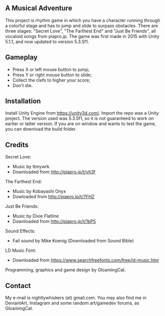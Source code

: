 ## A Musical Adventure

This project is rhythm game in which you have a character running through a colorful stage and has to jump and slide to surpass obstacles.
There are three stages: "Secret Love", "The Farthest End" and "Just Be Friends", all vocaloid songs from piapro.jp.
The game was first made in 2015 with Unity 5.1.1, and now updated to version 5.3.5f1.

## Gameplay

* Press X or left mouse button to jump;
* Press Y or right mouse button to slide;
* Collect the clefs to higher your score;
* Don't die.

## Installation

Install Unity Engine from https://unity3d.com/. 
Import the repo was a Unity project.
The version used was 5.3.5f1, so it is not guaranteed to work on earlier or latter version.
If you are on window and wants to test the game, you can download the build folder.

## Credits

Secret Love:
* Music by ttmywrk
* Downloaded from http://piapro.jp/t/vh3f

The Farthest End:
* Music by Kobayashi Onyx
* Dowloaded from http://piapro.jp/t/7FHZ

Just Be Friends: 
* Music by Dixie Flatline
* Downloaded from http://piapro.jp/t/1bP5

Sound Effects:
* Fail sound by Mike Koenig (Downloaded from Sound Bible)

LD Music Font:
* Downloaded from https://www.searchfreefonts.com/free/ld-music.htm

Programming, graphics and game design by GloamingCat.

## Contact

My e-mail is nightlywhiskers (at) gmail.com. You may also find me in DeviantArt, Instagram and some random art/gamedev forums, as GloamingCat.